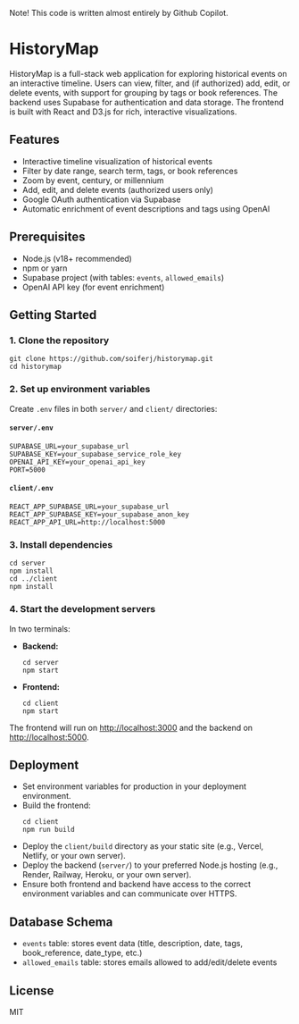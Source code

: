 Note! This code is written almost entirely by Github Copilot.

# HistoryMap

HistoryMap is a full-stack web application for exploring historical events on an interactive timeline. Users can view, filter, and (if authorized) add, edit, or delete events, with support for grouping by tags or book references. The backend uses Supabase for authentication and data storage. The frontend is built with React and D3.js for rich, interactive visualizations.

## Features
- Interactive timeline visualization of historical events
- Filter by date range, search term, tags, or book references
- Zoom by event, century, or millennium
- Add, edit, and delete events (authorized users only)
- Google OAuth authentication via Supabase
- Automatic enrichment of event descriptions and tags using OpenAI

## Prerequisites
- Node.js (v18+ recommended)
- npm or yarn
- Supabase project (with tables: `events`, `allowed_emails`)
- OpenAI API key (for event enrichment)

## Getting Started

### 1. Clone the repository
```
git clone https://github.com/soiferj/historymap.git
cd historymap
```

### 2. Set up environment variables
Create `.env` files in both `server/` and `client/` directories:

#### `server/.env`
```
SUPABASE_URL=your_supabase_url
SUPABASE_KEY=your_supabase_service_role_key
OPENAI_API_KEY=your_openai_api_key
PORT=5000
```

#### `client/.env`
```
REACT_APP_SUPABASE_URL=your_supabase_url
REACT_APP_SUPABASE_KEY=your_supabase_anon_key
REACT_APP_API_URL=http://localhost:5000
```

### 3. Install dependencies
```
cd server
npm install
cd ../client
npm install
```

### 4. Start the development servers
In two terminals:
- **Backend:**
  ```
  cd server
  npm start
  ```
- **Frontend:**
  ```
  cd client
  npm start
  ```

The frontend will run on [http://localhost:3000](http://localhost:3000) and the backend on [http://localhost:5000](http://localhost:5000).

## Deployment
- Set environment variables for production in your deployment environment.
- Build the frontend:
  ```
  cd client
  npm run build
  ```
- Deploy the `client/build` directory as your static site (e.g., Vercel, Netlify, or your own server).
- Deploy the backend (`server/`) to your preferred Node.js hosting (e.g., Render, Railway, Heroku, or your own server).
- Ensure both frontend and backend have access to the correct environment variables and can communicate over HTTPS.

## Database Schema
- `events` table: stores event data (title, description, date, tags, book_reference, date_type, etc.)
- `allowed_emails` table: stores emails allowed to add/edit/delete events

## License
MIT

